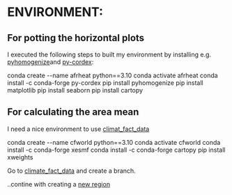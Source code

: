 # ENVIRONMENT:

## For potting the horizontal plots

I executed the following steps to built my environment by installing e.g. [pyhomogenize](https://github.com/climate-service-center/pyhomogenize)and [py-cordex](https://github.com/euro-cordex/py-cordex):

  conda create --name afrheat python==3.10
  conda activate afrheat
  conda install -c conda-forge py-cordex
  pip install pyhomogenize
  pip install matplotlib
  pip install seaborn
  pip install cartopy





## For calculating the area mean

I need a nice environment to use [climat_fact_data](https://codebase.helmholtz.cloud/gerics_infrastructure/climate_fact_data)

 conda create --name cfworld python==3.10
 conda activate cfworld
 conda install -c conda-forge xesmf
 conda install -c conda-forge cartopy
 pip install xweights
 
Go to [climate_fact_data](https://codebase.helmholtz.cloud/gerics_infrastructure/climate_fact_data/-/tree/main) and create a branch.

..contine with creating a [new region](REGION.md)

 